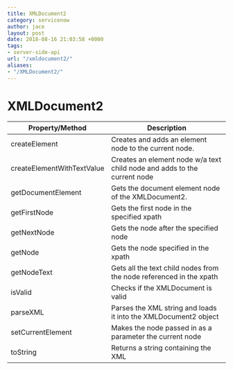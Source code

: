 ```yaml
---
title: XMLDocument2
category: servicenow
author: jace
layout: post
date: 2018-08-16 21:03:58 +0000
tags:
- server-side-api
url: "/xmldocument2/"
aliases:
- "/XMLDocument2/"
---
```

# XMLDocument2
<!--more-->

| Property/Method            | Description                                                              |
|----------------------------|--------------------------------------------------------------------------|
| createElement              | Creates and adds an element node to the current node.                    |
| createElementWithTextValue | Creates an element node w/a text child node and adds to the current node |
| getDocumentElement         | Gets the document element node of the XMLDocument2.                      |
| getFirstNode               | Gets the first node in the specified xpath                               |
| getNextNode                | Gets the node after the specified node                                   |
| getNode                    | Gets the node specified in the xpath                                     |
| getNodeText                | Gets all the text child nodes from the node referenced in the xpath      |
| isValid                    | Checks if the XMLDocument is valid                                       |
| parseXML                   | Parses the XML string and loads it into the XMLDocument2 object          |
| setCurrentElement          | Makes the node passed in as a parameter the current node                 |
| toString                   | Returns a string containing the XML                                      |
